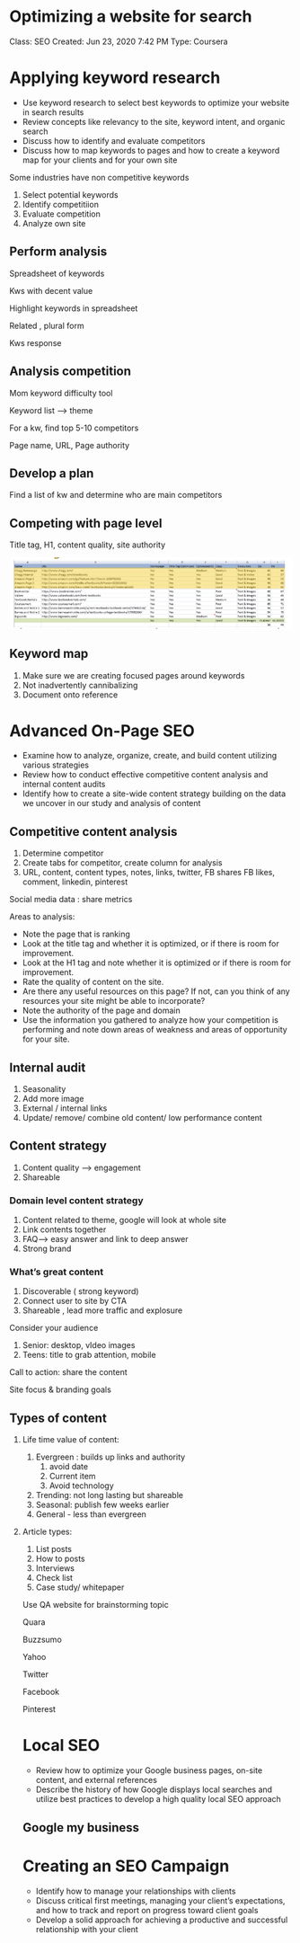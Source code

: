 # Optimizing a website for search

Class: SEO
Created: Jun 23, 2020 7:42 PM
Type: Coursera

# Applying keyword research

- Use keyword research to select best keywords to optimize your website in search results
- Review concepts like relevancy to the site, keyword intent, and organic search
- Discuss how to identify and evaluate competitors
- Discuss how to map keywords to pages and how to create a keyword map for your clients and for your own site

Some industries have non competitive keywords

1. Select potential keywords
2. Identify competitiion
3. Evaluate competition
4. Analyze own site

## Perform analysis

Spreadsheet of keywords

Kws with decent value

Highlight keywords in spreadsheet

Related , plural form

Kws response

## Analysis competition

Mom keyword difficulty tool

Keyword list —> theme

For a kw, find top 5-10 competitors

Page name, URL, Page authority

## Develop a plan

Find a list of kw and determine who are main competitors

## Competing with page level

Title tag, H1, content quality, site authority

![Optimizing%20a%20website%20for%20search%20251ebd17796f40fca0c28d7be7f1322a/Untitled.png](images/Untitled.png)

## Keyword map

1. Make sure we are creating focused pages around keywords
2. Not inadvertently cannibalizing
3. Document onto reference

# Advanced On-Page SEO

- Examine how to analyze, organize, create, and build content utilizing various strategies
- Review how to conduct effective competitive content analysis and internal content audits
- Identify how to create a site-wide content strategy building on the data we uncover in our study and analysis of content

## Competitive content analysis

1. Determine competitor
2. Create tabs for competitor, create column for analysis
3. URL, content, content types, notes, links, twitter, FB shares FB likes, comment, linkedin, pinterest

Social media data : share metrics

Areas to analysis:

- Note the page that is ranking
- Look at the title tag and whether it is optimized, or if there is room for improvement.
- Look at the H1 tag and note whether it is optimized or if there is room for improvement.
- Rate the quality of content on the site.
- Are there any useful resources on this page? If not, can you think of any resources your site might be able to incorporate?
- Note the authority of the page and domain
- Use the information you gathered to analyze how your competition is performing and note down areas of weakness and areas of opportunity for your site.

## Internal audit

1. Seasonality
2. Add more image
3. External / internal links
4. Update/ remove/ combine old content/ low performance content

## Content strategy

1. Content quality —> engagement
2. Shareable

### Domain level content strategy

1. Content related to theme, google will look at whole site
2. Link contents together
3. FAQ—> easy answer and link to deep answer
4. Strong brand

### What’s great content

1. Discoverable ( strong keyword)
2. Connect user to site by CTA
3. Shareable , lead more traffic and explosure

Consider your audience

1. Senior: desktop, vIdeo images
2. Teens: title to grab attention, mobile

Call to action: share the content

Site focus & branding goals

## Types of content

1. Life time value of content:
    1. Evergreen : builds up links and authority
        1. avoid date
        2. Current item
        3. Avoid technology
    2. Trending: not long lasting but shareable
    3. Seasonal: publish few weeks earlier
    4. General - less than evergreen
2. Article types:
    1. List posts
    2. How to posts
    3. Interviews
    4. Check list
    5. Case study/ whitepaper

    Use QA website for brainstorming topic

    Quara

    Buzzsumo

    Yahoo

    Twitter

    Facebook

    Pinterest

    # Local SEO

    - Review how to optimize your Google business pages, on-site content, and external references
    - Describe the history of how Google displays local searches and utilize best practices to develop a high quality local SEO approach

    ## Google my business

    # Creating an SEO Campaign

    - Identify how to manage your relationships with clients
    - Discuss critical first meetings, managing your client’s expectations, and how to track and report on progress toward client goals
    - Develop a solid approach for achieving a productive and successful relationship with your client
